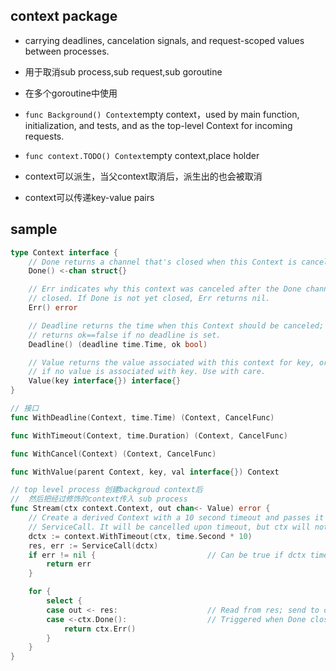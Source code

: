 ## context package
+ carrying deadlines, cancelation signals, and request-scoped values between processes.
+ 用于取消sub process,sub request,sub goroutine
+ 在多个goroutine中使用

+ `func Background() Context`empty context，used by main function, initialization, and tests, and as the top-level Context for incoming requests.

+ `func context.TODO() Context`empty context,place holder

+ context可以派生，当父context取消后，派生出的也会被取消

+ context可以传递key-value pairs

## sample
```go
type Context interface {
    // Done returns a channel that's closed when this Context is canceled.
    Done() <-chan struct{}

    // Err indicates why this context was canceled after the Done channel is
    // closed. If Done is not yet closed, Err returns nil.
    Err() error

    // Deadline returns the time when this Context should be canceled; it
    // returns ok==false if no deadline is set.
    Deadline() (deadline time.Time, ok bool)

    // Value returns the value associated with this context for key, or nil
    // if no value is associated with key. Use with care.
    Value(key interface{}) interface{}
}
```

```go
// 接口
func WithDeadline(Context, time.Time) (Context, CancelFunc)

func WithTimeout(Context, time.Duration) (Context, CancelFunc)

func WithCancel(Context) (Context, CancelFunc)

func WithValue(parent Context, key, val interface{}) Context
```


```go
// top level process 创建backgroud context后
//  然后把经过修饰的context传入 sub process
func Stream(ctx context.Context, out chan<- Value) error {
    // Create a derived Context with a 10 second timeout and passes it to
    // ServiceCall. It will be cancelled upon timeout, but ctx will not.
    dctx := context.WithTimeout(ctx, time.Second * 10)
    res, err := ServiceCall(dctx)
    if err != nil {                         // Can be true if dctx times out
        return err
    }

    for {
        select {
        case out <- res:                    // Read from res; send to out
        case <-ctx.Done():                  // Triggered when Done closes
            return ctx.Err()
        }
    }
}
```